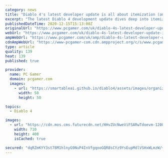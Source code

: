 ```yaml
---
category: news
title: "Diablo 4's latest developer update is all about itemization (and a bit of player stats)"
excerpt: "The latest Diablo 4 development update dives deep into itemization, \"the lifeblood of Diablo,\" with a closer look at changes that have been made since the last time Blizzard talked about the game and ..."
publishedDateTime: 2020-12-15T15:13:00Z
originalUrl: "https://www.pcgamer.com/uk/diablo-4s-latest-developer-update-is-all-about-itemization-and-a-bit-of-player-stats/"
webUrl: "https://www.pcgamer.com/uk/diablo-4s-latest-developer-update-is-all-about-itemization-and-a-bit-of-player-stats/"
ampWebUrl: "https://www.pcgamer.com/uk/amp/diablo-4s-latest-developer-update-is-all-about-itemization-and-a-bit-of-player-stats/"
cdnAmpWebUrl: "https://www-pcgamer-com.cdn.ampproject.org/c/s/www.pcgamer.com/uk/amp/diablo-4s-latest-developer-update-is-all-about-itemization-and-a-bit-of-player-stats/"
type: article
quality: 139
heat: 139
published: true

provider:
  name: PC Gamer
  domain: pcgamer.com
  images:
    - url: "https://smartableai.github.io/diablo4/assets/images/organizations/pcgamer.com-50x50.jpg"
      width: 50
      height: 50

topics:
  - Diablo 4

images:
  - url: "https://cdn.mos.cms.futurecdn.net/HHvZUcNweViFSARwTdoevm-1200-80.jpg"
    width: 710
    height: 408
    isCached: true

secured: "dqRZmKYY3st78M1hlnyG9NuP4InVfgqooGQR8sCYz9YsEupMdlVSHxWLmzW/+Mqj8wdNyviM71wu4m4ZI3NVeKyT6IMLEZ9kjzb9TJm9+RvtTs2mV3X1OaNTxSjAbMIhgHrLgaUUuusZrmMt9A4U84J3sPp84PgpPhA6IeA1Yl8YNmIuJsPvlNCegH4beXFKUmLQLEaaNncVQ2fOb0qplM7GwLp+HZMh3CjL2Z2WScZ4Tsf/gFMuog0M+vx7fIjuBVdUN4z3av5wuXw3B/vIGs5W9Dw61qUcqjqOUFAk9JIcBcFQ0z6OwmxZjlKFIChL6pfzepWHZiRwxa93q/h+abNjcCPN/xEVk0Obbl08oYc=;YZrP5e6VEehjpWsdzd3HIQ=="
---
```


